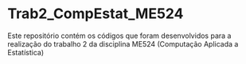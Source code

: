 # Trab2_CompEstat_ME524

Este repositório contém os códigos que foram desenvolvidos para a realização do trabalho 2 da disciplina ME524 (Computação Aplicada a Estatística)
